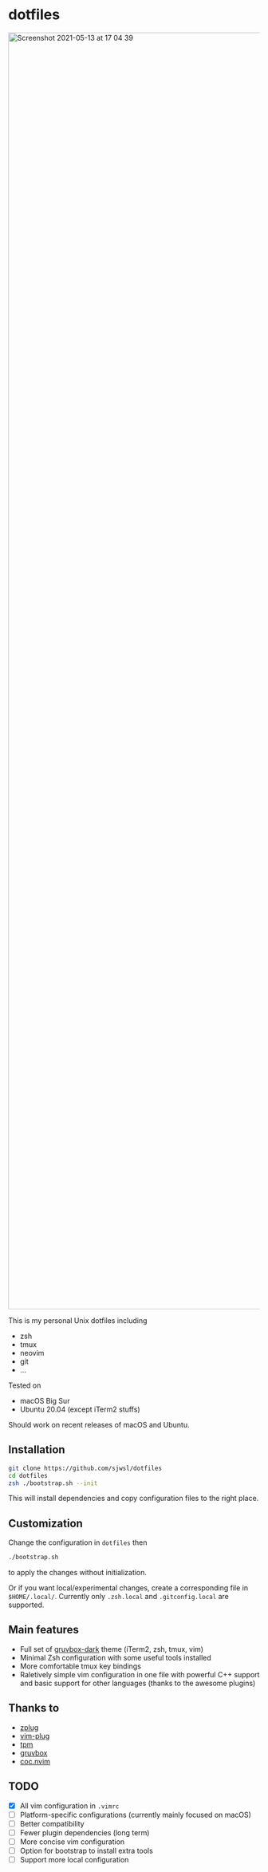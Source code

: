 # dotfiles

<img width="2560" alt="Screenshot 2021-05-13 at 17 04 39" src="https://user-images.githubusercontent.com/44310559/118104159-5a731c80-b40d-11eb-9658-bbf3fdac4dbb.png">

This is my personal Unix dotfiles including
- zsh
- tmux
- neovim
- git
- ...

Tested on
- macOS Big Sur
- Ubuntu 20.04 (except iTerm2 stuffs)

Should work on recent releases of macOS and Ubuntu.

## Installation

```zsh
git clone https://github.com/sjwsl/dotfiles
cd dotfiles
zsh ./bootstrap.sh --init
```

This will install dependencies and copy configuration files to the right place.

## Customization

Change the configuration in `dotfiles` then

```zsh
./bootstrap.sh
```

to apply the changes without initialization.

Or if you want local/experimental changes, create a corresponding file in `$HOME/.local/`. Currently only `.zsh.local` and `.gitconfig.local` are supported.

## Main features

- Full set of [gruvbox-dark](https://github.com/morhetz/gruvbox) theme (iTerm2, zsh, tmux, vim)
- Minimal Zsh configuration with some useful tools installed
- More comfortable tmux key bindings
- Raletively simple vim configuration in one file with powerful C++ support and basic support for other languages (thanks to the awesome plugins)

## Thanks to

- [zplug](https://github.com/zplug/zplug)
- [vim-plug](https://github.com/junegunn/vim-plug)
- [tpm](https://github.com/tmux-plugins/tpm)
- [gruvbox](https://github.com/morhetz/gruvbox)
- [coc.nvim](https://github.com/neoclide/coc.nvim)

## TODO

- [x] All vim configuration in `.vimrc`
- [ ] Platform-specific configurations (currently mainly focused on macOS)
- [ ] Better compatibility
- [ ] Fewer plugin dependencies (long term)
- [ ] More concise vim configuration
- [ ] Option for bootstrap to install extra tools
- [ ] Support more local configuration
